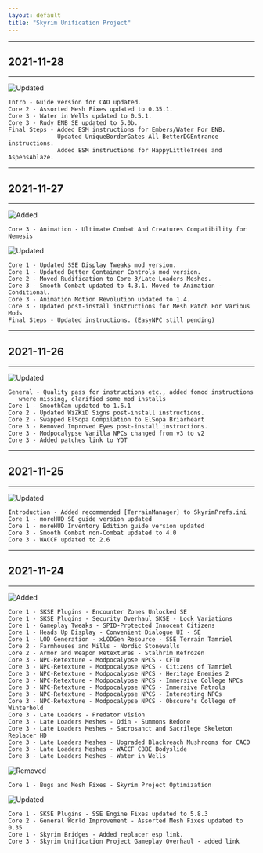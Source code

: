 ```yaml
---
layout: default
title: "Skyrim Unification Project"
---
```


---

## 2021-11-28

---

![Updated]
~~~
Intro - Guide version for CAO updated.
Core 2 - Assorted Mesh Fixes updated to 0.35.1.
Core 3 - Water in Wells updated to 0.5.1.
Core 3 - Rudy ENB SE updated to 5.0b.
Final Steps - Added ESM instructions for Embers/Water For ENB.
              Updated UniqueBorderGates-All-BetterDGEntrance instructions.
			  Added ESM instructions for HappyLittleTrees and AspensAblaze.
~~~

---

## 2021-11-27

---

![Added]
~~~
Core 3 - Animation - Ultimate Combat And Creatures Compatibility for Nemesis
~~~

![Updated]
~~~
Core 1 - Updated SSE Display Tweaks mod version.
Core 1 - Updated Better Container Controls mod version.
Core 2 - Moved Rudification to Core 3/Late Loaders Meshes.
Core 3 - Smooth Combat updated to 4.3.1. Moved to Animation - Conditional.
Core 3 - Animation Motion Revolution updated to 1.4.
Core 3 - Updated post-install instructions for Mesh Patch For Various Mods
Final Steps - Updated instructions. (EasyNPC still pending)
~~~

---

## 2021-11-26

---

![Updated]
~~~
General - Quality pass for instructions etc., added fomod instructions
   where missing, clarified some mod installs
Core 1 - SmoothCam updated to 1.6.1
Core 2 - Updated WiZKiD Signs post-install instructions.
Core 2 - Swapped ElSopa Compilation to ElSopa Briarheart
Core 3 - Removed Improved Eyes post-install instructions.
Core 3 - Modpocalypse Vanilla NPCs changed from v3 to v2
Core 3 - Added patches link to YOT
~~~

---

## 2021-11-25

---

![Updated]
~~~
Introduction - Added recommended [TerrainManager] to SkyrimPrefs.ini 
Core 1 - moreHUD SE guide version updated
Core 1 - moreHUD Inventory Edition guide version updated
Core 3 - Smooth Combat non-Combat updated to 4.0
Core 3 - WACCF updated to 2.6
~~~

---

## 2021-11-24

---

![Added]
~~~
Core 1 - SKSE Plugins - Encounter Zones Unlocked SE
Core 1 - SKSE Plugins - Security Overhaul SKSE - Lock Variations
Core 1 - Gameplay Tweaks - SPID-Protected Innocent Citizens
Core 1 - Heads Up Display - Convenient Dialogue UI - SE
Core 1 - LOD Generation - xLODGen Resource - SSE Terrain Tamriel
Core 2 - Farmhouses and Mills - Nordic Stonewalls
Core 2 - Armor and Weapon Retextures - Stalhrim Refrozen
Core 3 - NPC-Retexture - Modpocalypse NPCS - CFTO
Core 3 - NPC-Retexture - Modpocalypse NPCS - Citizens of Tamriel
Core 3 - NPC-Retexture - Modpocalypse NPCS - Heritage Enemies 2
Core 3 - NPC-Retexture - Modpocalypse NPCS - Immersive College NPCs
Core 3 - NPC-Retexture - Modpocalypse NPCS - Immersive Patrols
Core 3 - NPC-Retexture - Modpocalypse NPCS - Interesting NPCs
Core 3 - NPC-Retexture - Modpocalypse NPCS - Obscure's College of Winterhold
Core 3 - Late Loaders - Predator Vision
Core 3 - Late Loaders Meshes - Odin - Summons Redone
Core 3 - Late Loaders Meshes - Sacrosanct and Sacrilege Skeleton Replacer HD
Core 3 - Late Loaders Meshes - Upgraded Blackreach Mushrooms for CACO
Core 3 - Late Loaders Meshes - WACCF CBBE Bodyslide
Core 3 - Late Loaders Meshes - Water in Wells
~~~

![Removed]
~~~
Core 1 - Bugs and Mesh Fixes - Skyrim Project Optimization
~~~

![Updated]
~~~
Core 1 - SKSE Plugins - SSE Engine Fixes updated to 5.8.3
Core 2 - General World Improvement - Assorted Mesh Fixes updated to 0.35
Core 1 - Skyrim Bridges - Added replacer esp link.
Core 3 - Skyrim Unification Project Gameplay Overhaul - added link
~~~


[added]: https://img.shields.io/badge/Added-006000?style=for-the-badge
[regenerate]: https://img.shields.io/badge/Regenerate-important?style=for-the-badge
[updated]: https://img.shields.io/badge/Updated-informational?style=for-the-badge
[removed]: https://img.shields.io/badge/Removed-critical?style=for-the-badge
